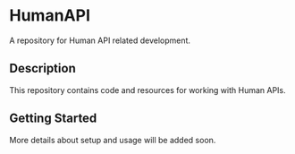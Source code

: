 # HumanAPI

A repository for Human API related development.

## Description

This repository contains code and resources for working with Human APIs.

## Getting Started

More details about setup and usage will be added soon.
